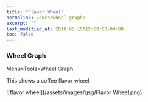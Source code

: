```yaml
---
title: "Flavor Wheel"
permalink: /docs/wheel-graph/
excerpt: ""
last_modified_at: 2018-05-15T15:59:00-04:00
toc: false
---
```


### Wheel Graph

Menu>Tools>Wheel Graph

This shows a coffee flavor wheel.  

![flavor wheel](/assets/images/gsg/Flavor Wheel.png)
